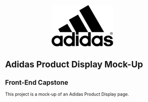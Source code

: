 <p align="center"><img src="adidas.png" height="40%" width="40%"/></p>

# Adidas Product Display Mock-Up

## Front-End Capstone

This project is a mock-up of an Adidas Product Display page.
